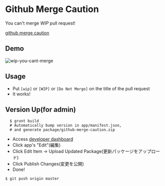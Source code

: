 # Github Merge Caution

  You can't merge *WIP* pull request!

  [github merge caution](https://chrome.google.com/webstore/detail/github-merge-caution/nimelepbpejjlbmoobocpfnjhihnpked)

## Demo

  ![wip-you-cant-merge](https://f.cloud.github.com/assets/75448/2178447/c9dbe4ce-9667-11e3-9ac6-53c49cad72c7.gif)

## Usage

  - Put `[wip]` or `[WIP]` or `[Do Not Merge]` on the title of the pull request
  - It works!

## Version Up(for admin)

```
  $ grunt build
  # Automatically bump version in app/manifest.json,
  # and generate package/github-merge-caution.zip
```

- Access [developer dashboard](https://chrome.google.com/webstore/developer/dashboard)
- Click app's "Edit"(編集)
- Click Edit Item -> Upload Updated Package(更新パッケージをアップロード)
- Click Publish Changes(変更を公開)
- Done!

```
$ git push origin master
```
